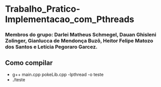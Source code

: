 # Trabalho_Pratico-Implementacao_com_Pthreads
### Membros do grupo: Darlei Matheus Schmegel, Dauan Ghisleni Zolinger, Gianlucca de Mendonça Buzô, Heitor Felipe Matozo dos Santos e Letícia Pegoraro Garcez.

## Como compilar 
- g++ main.cpp pokeLib.cpp -lpthread -o teste
- ./teste